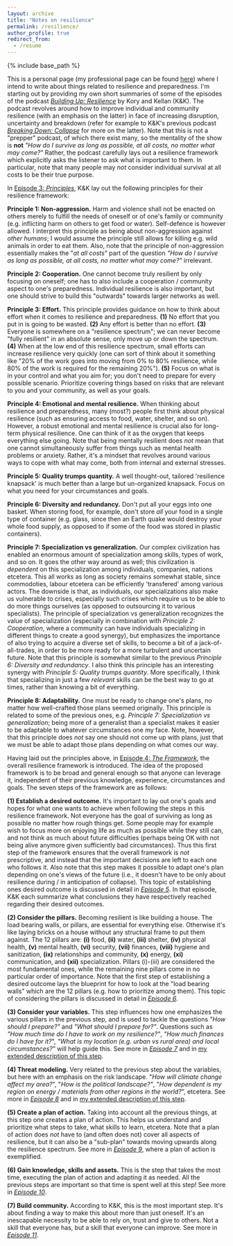 ```yaml
---
layout: archive
title: "Notes on resilience"
permalink: /resilience/
author_profile: true
redirect_from:
  - /resume
---
```


{% include base_path %}

This is a personal page (my professional page can be found [here](https://aleksispi.github.io/)) where I intend to write about things related to resilience and preparedness. I'm starting out by providing my own short summaries of some of the episodes of the podcast [_Building Up: Resilience_](https://shows.acast.com/building-up-resilience) by Kory and Kellan (K&K). The podcast revolves around how to improve individual and community resilience (with an emphasis on the latter) in face of increasing disruption, uncertainty and breakdown (refer for example to K&K's previous podcast [_Breaking Down: Collapse_](https://collapsepod.buzzsprout.com/) for more on the latter). Note that this is not a "prepper" podcast, of which there exist many, so the mentality of the show is **not** _"How do I survive as long as possible, at all costs, no matter what may come?"_ Rather, the podcast carefully lays out a resilience framework which explicitly asks the listener to ask what is important to them. In particular, note that many people may _not_ consider individual survival at all costs to be their true purpose.

In [Episode 3: _Principles_](https://shows.acast.com/building-up-resilience/episodes/episode-3-principles), K&K lay out the following principles for their resilience framework:

**Principle 1: Non-aggression.** Harm and violence shall not be enacted on others merely to fulfill the needs of oneself or of one's family or community (e.g. inflicting harm on others to get food or water). Self-defence is however allowed. I interpret this principle as being about non-aggression against _other humans_; I would assume the principle still allows for killing e.g. wild animals in order to eat them. Also, note that the principle of non-aggression essentially makes the "_at all costs_" part of the question _"How do I survive as long as possible, at all costs, no matter what may come?"_ irrelevant.

**Principle 2: Cooperation.** One cannot become truly resilient by only focusing on oneself; one has to also include a cooperation / community aspect to one's preparedness. Individual resilience is also important, but one should strive to build this "outwards" towards larger networks as well.

**Principle 3: Effort.** This principle provides guidance on how to think about effort when it comes to resilience and preparedness. **(1)** No effort that you put in is going to be wasted. **(2)** Any effort is better than no effort. **(3)** Everyone is somewhere on a "resilience spectrum"; we can never become "fully resilient" in an absolute sense, only move up or down the spectrum. **(4)** When at the low end of this resilience spectrum, small efforts can increase resilience very quickly (one can sort of think about it something like "20% of the work goes into moving from 0% to 80% resilience, while 80% of the work is required for the remaining 20%"). **(5)** Focus on what is in your control and what you aim for; you don't need to prepare for every possible scenario. Prioritize covering things based on risks that are relevant to you and your community, as well as your goals.

**Principle 4: Emotional and mental resilience.** When thinking about resilience and preparedness, many (most?) people first think about physical resilience (such as ensuring access to food, water, shelter, and so on). However, a robust emotional and mental resilience is crucial also for long-term physical resilience. One can think of it as the oxygen that keeps everything else going. Note that being mentally resilient does _not_ mean that one cannot simultaneously suffer from things such as mental health problems or anxiety. Rather, it's a mindset that revolves around various ways to cope with what may come, both from internal and external stresses.

**Principle 5: Quality trumps quantity.** A well thought-out, tailored 'resilience knapsack' is much better than a large but un-organized knapsack. Focus on what you need for your circumstances and goals. 

**Principle 6: Diversity and redundancy.** Don't put all your eggs into one basket. When storing food, for example, don't store _all_ your food in a single type of container (e.g. glass, since then an Earth quake would destroy your whole food supply, as opposed to if some of the food was stored in plastic containers). 

**Principle 7: Specialization vs generalization.** Our complex civilization has enabled an enormous amount of specialization among skills, types of work, and so on. It goes the other way around as well; this civilization is _dependent_ on this specialization among individuals, companies, nations etcetera. This all works as long as society remains somewhat stable, since commodoties, labour etcetera can be efficiently 'transfered' among various actors. The downside is that, as individuals, our specializations also make us vulnerable to crises, especially such crises which require us to be able to do more things ourselves (as opposed to outsourcing it to various specialists). The principle of specialization vs generalization recognizes the value of specialization (especially in combination with _Principle 2: Cooperation_, where a community can have individuals specializing in different things to create a good synergy), but emphasizes the importance of also trying to acquire a diverse set of skills, to become a bit of a jack-of-all-trades, in order to be more ready for a more turbulent and uncertain future. Note that this principle is somewhat similar to the previous _Principle 6: Diversity and redundancy_. I also think this principle has an interesting synergy with _Principle 5: Quality trumps quantity_. More specifically, I think that specializing in just a few _relevant_ skills can be the best way to go at times, rather than knowing a bit of everything.

**Principle 8: Adaptability.** One must be ready to change one's plans, no matter how well-crafted those plans seemed originally. This principle is related to some of the previous ones, e.g. _Principle 7: Specialization vs generalization_; being more of a generalist than a specialist makes it easier to be adaptable to whatever circumstances one my face. Note, however, that this principle does _not_ say one should not come up with plans, just that we must be able to adapt those plans depending on what comes our way.

Having laid out the principles above, in [Episode 4: _The Framework_](https://shows.acast.com/building-up-resilience/episodes/episode-4-the-framework), the overall resilience framework is introduced. The idea of the proposed framework is to be broad and general enough so that anyone can leverage it, independent of their previous knowledge, experience, circumstances and goals. The seven steps of the framework are as follows:

**(1) Establish a desired outcome.** It's important to lay out one's goals and hopes for what one wants to achieve when following the steps in this resilience framework. Not everyone has the goal of surviving as long as possible no matter how rough things get. Some people may for example wish to focus more on enjoying life as much as possible while they still can, and not think as much about future difficulties (perhaps being OK with not being alive anymore given sufficiently bad circumstances). Thus this first step of the framework ensures that the overall framework is _not_ prescriptive, and instead that the important decisions are left to each one who follows it. Also note that this step makes it possible to adapt one's plan depending on one's views of the future (i.e., it doesn't have to be only about resilience during / in anticipation of collapse). This topic of establishing ones desired outcome is discussed in detail in [_Episode 5_](https://shows.acast.com/building-up-resilience/episodes/episode-5-establish-your-desired-outcome). In that episode, K&K each summarize what conclusions they have respectively reached regarding their desired outcomes.

**(2) Consider the pillars.** Becoming resilient is like building a house. The load bearing walls, or pillars, are essential for everything else. Otherwise it's like laying bricks on a house without any structural frame to put them against. The 12 pillars are: **(i)** food, **(ii)** water, **(iii)** shelter, **(iv)** physical health, **(v)** mental health, **(vi)** security, **(vii)** finances, **(viii)** hygiene and sanitization, **(ix)** relationships and community, **(x)** energy, **(xi)** communication, and **(xii)** specialization. Pillars (i)-(iii) are considered the most fundamental ones, while the remaining nine pillars come in no particular order of importance. Note that the first step of establishing a desired outcome lays the blueprint for how to look at the "load bearing walls" which are the 12 pillars (e.g. how to prioritize among them). This topic of considering the pillars is discussed in detail in [_Episode 6_](https://shows.acast.com/building-up-resilience/episodes/episode-6-consider-the-pillars).

**(3) Consider your variables.** This step influences how one emphasizes the various pillars in the previous step, and is used to tackle the questions _"How should I prepare?"_ and
_"What should I prepare for?"_. Questions such as _"How much time do I have to work on my resilience?"_, _"How much finances do I have for it?_", _"What is my location (e.g. urban vs rural area) and local circumstances?"_ will help guide this. See more in [_Episode 7_](https://shows.acast.com/building-up-resilience/episodes/episode-7-consider-your-variables) and in [my extended description of this step](https://aleksispi.github.io/resilience-variables/).

**(4) Threat modeling.** Very related to the previous step about the variables, but here with an emphasis on the risk landscape. "_How will climate change affect my area?_", "_How is the political landscape?"_, "_How dependent is my region on energy / materials from other regions in the world?_", etcetera. See more in [_Episode 8_](https://shows.acast.com/building-up-resilience/episodes/episode-8-threat-modeling) and in [my extended description of this step](https://aleksispi.github.io/resilience-threats/).

**(5) Create a plan of action.** Taking into account all the previous things, at this step one creates a plan of action. This helps us understand and prioritize what steps to take, what skills to learn, etcetera. Note that a plan of action does _not_ have to (and often does not) cover all aspects of resilience, but it can also be a "sub-plan" towards moving upwards along the
resilience spectrum. See more in [_Episode 9_](https://shows.acast.com/building-up-resilience/episodes/episode-9-plan-of-action), where a plan of action is exemplified.

**(6) Gain knowledge, skills and assets.** This is the step that takes the most time, executing the plan of action and adapting it as needed. All the previous steps are important so that time is spent well at this step! See more in [_Episode 10_](https://shows.acast.com/building-up-resilience/episodes/episode-10-gain-the-skills-knowledge-and-assets).

**(7) Build community.** According to K&K, this is the most important step. It's about finding a way to make this about more than just oneself. It's an inescapable necessity to be able to rely on, trust and give to others. Not a skill that everyone has, but a skill that everyone can improve. See more in [_Episode 11_]([xx](https://shows.acast.com/building-up-resilience/episodes/episode-11-make-it-about-more-than-just-yourself)).
